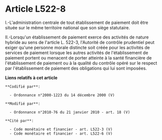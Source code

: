 # Article L522-8

I.-L'administration centrale de tout établissement de paiement doit être située sur le même territoire national que son siège
statutaire. 

II.-Lorsqu'un établissement de paiement exerce des activités de nature hybride au sens de l'article L. 522-3, l'Autorité de
contrôle prudentiel peut exiger qu'une personne morale distincte soit créée pour les activités de services de paiement
lorsque les autres activités de l'établissement de paiement portent ou menacent de porter atteinte à la santé financière de
l'établissement de paiement ou à la qualité du contrôle opéré sur le respect par l'établissement de paiement des obligations
qui lui sont imposées.

**Liens relatifs à cet article**

	**Codifié par**:

	  - Ordonnance n°2000-1223 du 14 décembre 2000 (V)

	**Modifié par**:

	  - Ordonnance n°2010-76 du 21 janvier 2010 - art. 18 (V)

	**Cité par**:

	  - Code monétaire et financier - art. L522-3 (V)
	  - Code monétaire et financier - art. L522-6 (V)
